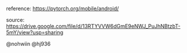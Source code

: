 reference: https://pytorch.org/mobile/android/

source: https://drive.google.com/file/d/13RTYVVW6dGmE9eNWJ_PuJhNBtzbT-5mY/view?usp=sharing

@nohwiin @hj936
